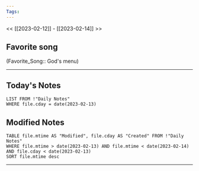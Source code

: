 ```yaml
---
Tags:
---
```

<< [[2023-02-12]] - [[2023-02-14]] >>
## Favorite song
(Favorite_Song:: God's menu)
___
## Today's Notes
```dataview
LIST FROM !"Daily Notes"
WHERE file.cday = date(2023-02-13)
```
## Modified Notes
```dataview
TABLE file.mtime AS "Modified", file.cday AS "Created" FROM !"Daily Notes" 
WHERE file.mtime > date(2023-02-13) AND file.mtime < date(2023-02-14) AND file.cday < date(2023-02-13)
SORT file.mtime desc
```
___
